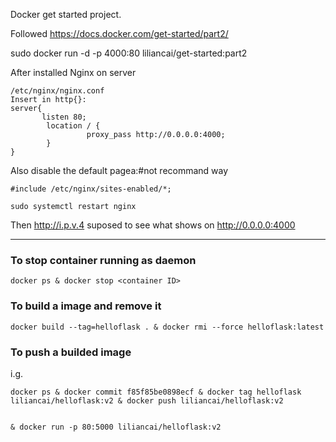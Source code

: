 Docker get started project.

Followed https://docs.docker.com/get-started/part2/

sudo docker run -d -p 4000:80 liliancai/get-started:part2

After installed Nginx on server

```
/etc/nginx/nginx.conf 
Insert in http{}:
server{
       listen 80;
        location / {
                 proxy_pass http://0.0.0.0:4000;
        }
}
```

Also disable the default pagea:#not recommand way

```
#include /etc/nginx/sites-enabled/*;

sudo systemctl restart nginx
```
Then http://i.p.v.4 suposed to see what shows on http://0.0.0.0:4000

----------------------------------------------------------------------
### To stop container running as daemon
```
docker ps & docker stop <container ID>
```
### To build a image and remove it
```
docker build --tag=helloflask . & docker rmi --force helloflask:latest
```

### To push a builded image
i.g.
```
docker ps & docker commit f85f85be0898ecf & docker tag helloflask liliancai/helloflask:v2 & docker push liliancai/helloflask:v2 


& docker run -p 80:5000 liliancai/helloflask:v2
```

